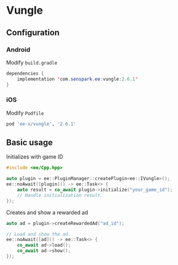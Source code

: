 # Vungle
## Configuration
### Android
Modify `build.gradle`
```java
dependencies {
    implementation 'com.senspark.ee:vungle:2.6.1'
}
```

### iOS
Modify `Podfile`
```ruby
pod 'ee-x/vungle', '2.6.1'
```

## Basic usage
Initializes with game ID
```cpp
#include <ee/Cpp.hpp>

auto plugin = ee::PluginManager::createPlugin<ee::IVungle>();
ee::noAwait([plugin]() -> ee::Task<> {
    auto result = co_await plugin->initialize("your_game_id");
    // Handle initialization result.
});
```

Creates and show a rewarded ad
```cpp
auto ad = plugin->createRewardedAd("ad_id");

// Load and show the ad.
ee::noAwait([ad]() -> ee::Task<> {
    co_await ad->load();
    co_await ad->show();
});
```